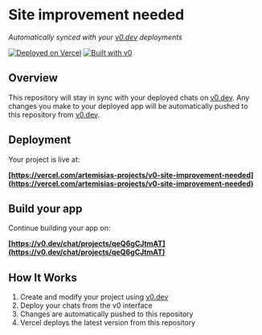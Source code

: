 # Site improvement needed

*Automatically synced with your [v0.dev](https://v0.dev) deployments*

[![Deployed on Vercel](https://img.shields.io/badge/Deployed%20on-Vercel-black?style=for-the-badge&logo=vercel)](https://vercel.com/artemisias-projects/v0-site-improvement-needed)
[![Built with v0](https://img.shields.io/badge/Built%20with-v0.dev-black?style=for-the-badge)](https://v0.dev/chat/projects/qeQ6gCJtmAT)

## Overview

This repository will stay in sync with your deployed chats on [v0.dev](https://v0.dev).
Any changes you make to your deployed app will be automatically pushed to this repository from [v0.dev](https://v0.dev).

## Deployment

Your project is live at:

**[https://vercel.com/artemisias-projects/v0-site-improvement-needed](https://vercel.com/artemisias-projects/v0-site-improvement-needed)**

## Build your app

Continue building your app on:

**[https://v0.dev/chat/projects/qeQ6gCJtmAT](https://v0.dev/chat/projects/qeQ6gCJtmAT)**

## How It Works

1. Create and modify your project using [v0.dev](https://v0.dev)
2. Deploy your chats from the v0 interface
3. Changes are automatically pushed to this repository
4. Vercel deploys the latest version from this repository